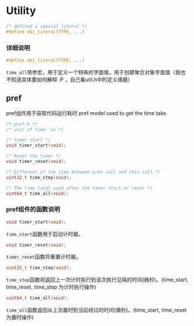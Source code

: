 # Utility

```C
/* defined a special literal */
#define obj_literal(TYPE, ...)
```

### 详细说明
```c
#define obj_literal(TYPE, ...)
```
`time_all`带参宏，用于定义一个特殊的字面值，用于创建聚合对象字面值（我也不知道具体要如何解释 :P ，自己看util.h中的定义琢磨）  


## pref
pref组件用于获取代码运行耗时
pref model used to get the time take
```c
/* pref.h */
/* unit of time: us */

/* timer start */
void timer_start(void);

/* Reset the timer */
void timer_reset(void);

/* Different of the time between prev call and this call */
uint32_t time_step(void);

/* The time total used after the timer start or reset */
uint64_t time_all(void);
```
### pref组件的函数说明

```c
void timer_start(void);
```
`time_start`函数用于启动计时器。

```c
void timer_reset(void);
```
`timer_reset`函数将重置计时器。

```c
uint32_t time_step(void);
```
`time_step`函数将返回上一次计时执行到该次执行见隔的时间(微秒)。(time_start, time_reset, time_step 为计时执行操作)

```c
uint64_t time_all(void);
```
`time_all`函数返回从上次置时到当前经过的时间(微秒)。(time_start, time_reset 为置时操作)

